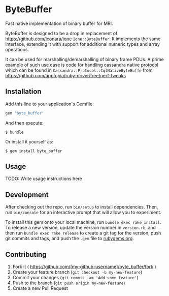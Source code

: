 # ByteBuffer

Fast native implementation of binary buffer for MRI.

ByteBuffer is designed to be a drop in replacement of https://github.com/iconara/ione `Ione::ByteBuffer`. It implements the same interface, extending it with support for additional numeric types and array operations.

It can be used for marshalling/demarshalling of binary frame PDUs. A prime example of such use case is code for handling cassandra native protocol which can be found in `Cassandra::Protocol::CqlNativeByteBuffe` from https://github.com/apptopia/ruby-driver/tree/perf-tweaks

## Installation

Add this line to your application's Gemfile:

```ruby
gem 'byte_buffer'
```

And then execute:

    $ bundle

Or install it yourself as:

    $ gem install byte_buffer

## Usage

TODO: Write usage instructions here

## Development

After checking out the repo, run `bin/setup` to install dependencies. Then, run `bin/console` for an interactive prompt that will allow you to experiment.

To install this gem onto your local machine, run `bundle exec rake install`. To release a new version, update the version number in `version.rb`, and then run `bundle exec rake release` to create a git tag for the version, push git commits and tags, and push the `.gem` file to [rubygems.org](https://rubygems.org).

## Contributing

1. Fork it ( https://github.com/[my-github-username]/byte_buffer/fork )
2. Create your feature branch (`git checkout -b my-new-feature`)
3. Commit your changes (`git commit -am 'Add some feature'`)
4. Push to the branch (`git push origin my-new-feature`)
5. Create a new Pull Request
